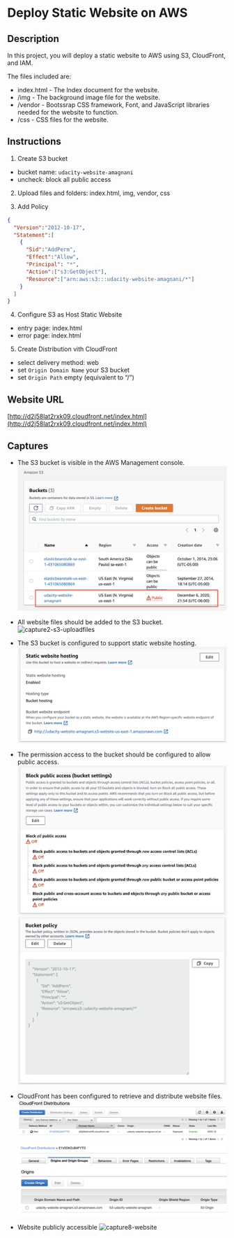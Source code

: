 # Deploy Static Website on AWS

## Description

In this project, you will deploy a static website to AWS using S3, CloudFront, and IAM.

The files included are: 
- index.html - The Index document for the website.
- /img - The background image file for the website.
- /vendor - Bootssrap CSS framework, Font, and JavaScript libraries needed for the website to function.
- /css - CSS files for the website.

## Instructions

1. Create S3 bucket
  - bucket name: `udacity-website-amagnani`
  - uncheck: block all public access

2. Upload files and folders: index.html, img, vendor, css

3. Add Policy 
  ```json
  {
    "Version":"2012-10-17",
    "Statement":[
      {
        "Sid":"AddPerm",
        "Effect":"Allow",
        "Principal": "*",
        "Action":["s3:GetObject"],
        "Resource":["arn:aws:s3:::udacity-website-amagnani/*"]
      }
    ]
  }
  ```

4. Configure S3 as Host Static Website 
  - entry page: index.html
  - error page: index.html

5. Create Distribution vith CloudFront
  - select delivery method: web
  - set `Origin Domain Name` your S3 bucket
  - set `Origin Path` empty (equivalent to “/”)

## Website URL

[http://d2j58lat2rxk09.cloudfront.net/index.html](http://d2j58lat2rxk09.cloudfront.net/index.html)

## Captures

- The S3 bucket is visible in the AWS Management console.
  ![capture1-s3-bucket-creation](screenshots/capture1-s3-bucket-creation.png)

- All website files should be added to the S3 bucket.
  ![capture2-s3-uploadfiles](screenshots/capture2-s3-uploadfiles)

- The S3 bucket is configured to support static website hosting.
  ![capture5-s3-static-website-host-configuration](screenshots/capture5-s3-static-website-host-configuration.png)

- The permission access to the bucket should be configured to allow public access.
  ![capture4-s3-publicaccess](screenshots/capture4-s3-publicaccess.png)
  ![capture3-s3-bucketpolicy](screenshots/capture3-s3-bucketpolicy.png)

- CloudFront has been configured to retrieve and distribute website files.
  ![capture6-cloudfundation](screenshots/capture6-cloudfundation.png)
  ![capture7-cloudfront-origins](screenshots/capture7-cloudfront-origins.png)

- Website publicly accessible
  ![capture8-website](screenshots/capture8-website.png)
